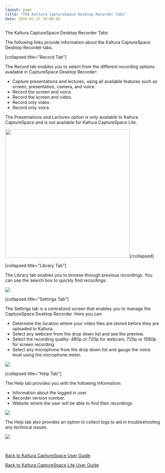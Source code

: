 ```yaml
---
layout: page
title: "The Kaltura CaptureSpace Desktop Recorder Tabs"
date: 2016-01-27 20:09:02
---
```


<p class="mce-heading-2">
    <span>The Kaltura CaptureSpace Desktop Recorder Tabs</span>
  </p>
  
  <p>
    <span>The following links provide information about the Kaltura CaptureSpace Desktop Recorder tabs.</span>
  </p>
  
  <p>
    <span>[collapsed title="Record Tab"]</span>
  </p>
  
  <p>
    <span>The Record tab enables you to select from the different recording options available in CaptureSpace Desktop Recorder:</span>
  </p>
  
  <ul>
    <li>
      <span>Capture presentations and lectures, using all available features such as screen, presentation, camera, and voice.</span>
    </li>
    <li>
      <span>Record the screen and voice.</span>
    </li>
    <li>
      <span>Record the screen and video.</span>
    </li>
    <li>
      <span>Record only video.</span>
    </li>
    <li>
      <span>Record only voice.</span>
    </li>
  </ul>
  
  <p>
    <span>The Presentations and Lectures option is only available to Kaltura CaptureSpace and is not available for Kaltura CaptureSpace Lite. </span>
  </p>
  
  <p>
    <span><img src="http://knowledge.kaltura.com/sites/default/files/styles/large/public/RecordTab.png?itok=AT1IiGGy" border="0" alt="" width="404" height="417" />[/collapsed]</span>
  </p>
  
  <p>
    <span>[collapsed title="Library Tab"]</span>
  </p>
  
  <p>
    <span>The Library tab enables you to browse through previous recordings. You can use the search box to quickly find recordings.</span>
  </p>
  
  <p>
    <span><img src="{{site.url}}/assets/1862">
  </p>
  
  <p>
    <span>[collapsed title="Settings Tab"]</span>
  </p>
  
  <p>
    <span>The Settings tab is a centralized screen that enables you to manage the CaptureSpace Desktop Recorder. Here you can:</span>
  </p>
  
  <ul>
    <li>
      <span>Determine the location where your video files are stored before they are uploaded to Kaltura.</span>
    </li>
    <li>
      <span>Select any webcam from the drop down list and see the preview.</span>
    </li>
    <li>
      <span>Select the recording quality: 480p or 720p for webcam, 720p or 1080p for screen recording.</span>
    </li>
    <li>
      <span>Select any microphone from the drop down list and gauge the voice level using the microphone meter.</span>
    </li>
  </ul>
  
  <p>
    <span><img src="{{site.url}}/assets/2137">
  </p>
  
  <p>
    <span>[collapsed title="Help Tab"]</span>
  </p>
  
  <p>
    <span>The Help tab provides you with the following information:</span>
  </p>
  
  <ul>
    <li>
      <span>Information about the logged in user. </span>
    </li>
    <li>
      <span>Recorder version number.</span>
    </li>
    <li>
      <span>Website where the user will be able to find their recordings</span>
    </li>
  </ul>
  
  <p>
    <span><img src="{{site.url}}/assets/2518">
  </p>
  
  <p>
    <span>The Help tab also provides an option to collect logs to aid in troubleshooting any technical issues.</span>
  </p>
  
  <p>
    <span><img src="{{site.url}}/assets/1859">
  </p>
  
  <p>
    <span> </span>
  </p>
  
  <p>
    <a href="{{site.url}}/documentation/Knowledge/kaltura-capturespace-user-guide-0.html" target="_blank">Back to Kaltura CaptureSpace User Guide</a>
  </p>
  
  <p>
    <span><a href="{{site.url}}/documentation/Knowledge/kaltura-capturespace-lite-user-guide.html" target="_blank">Back to Kaltura CaptureSpace Lite User Guide</a></span>
  </p>
  
  <p>
    <span> </span>
  </p>
  
  <p>
    <span> </span>
  </p>
  
  <p>
    <span> </span>
  </p>